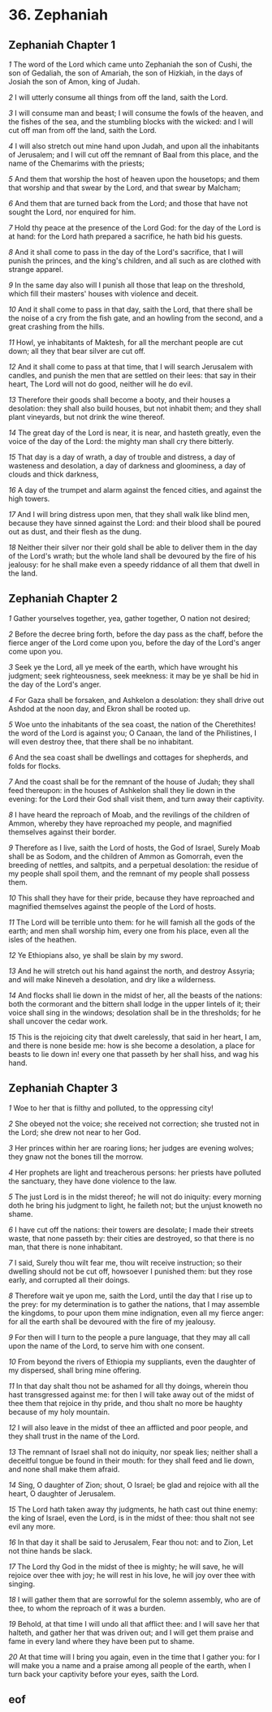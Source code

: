 
# 36. Zephaniah

## Zephaniah Chapter 1

*1* The word of the Lord which came unto Zephaniah the son of Cushi, the son of Gedaliah, the son of Amariah, the son of Hizkiah, in the days of Josiah the son of Amon, king of Judah.

*2* I will utterly consume all things from off the land, saith the Lord.

*3* I will consume man and beast; I will consume the fowls of the heaven, and the fishes of the sea, and the stumbling blocks with the wicked: and I will cut off man from off the land, saith the Lord.

*4* I will also stretch out mine hand upon Judah, and upon all the inhabitants of Jerusalem; and I will cut off the remnant of Baal from this place, and the name of the Chemarims with the priests;

*5* And them that worship the host of heaven upon the housetops; and them that worship and that swear by the Lord, and that swear by Malcham;

*6* And them that are turned back from the Lord; and those that have not sought the Lord, nor enquired for him.

*7* Hold thy peace at the presence of the Lord God: for the day of the Lord is at hand: for the Lord hath prepared a sacrifice, he hath bid his guests.

*8* And it shall come to pass in the day of the Lord's sacrifice, that I will punish the princes, and the king's children, and all such as are clothed with strange apparel.

*9* In the same day also will I punish all those that leap on the threshold, which fill their masters' houses with violence and deceit.

*10* And it shall come to pass in that day, saith the Lord, that there shall be the noise of a cry from the fish gate, and an howling from the second, and a great crashing from the hills.

*11* Howl, ye inhabitants of Maktesh, for all the merchant people are cut down; all they that bear silver are cut off.

*12* And it shall come to pass at that time, that I will search Jerusalem with candles, and punish the men that are settled on their lees: that say in their heart, The Lord will not do good, neither will he do evil.

*13* Therefore their goods shall become a booty, and their houses a desolation: they shall also build houses, but not inhabit them; and they shall plant vineyards, but not drink the wine thereof.

*14* The great day of the Lord is near, it is near, and hasteth greatly, even the voice of the day of the Lord: the mighty man shall cry there bitterly.

*15* That day is a day of wrath, a day of trouble and distress, a day of wasteness and desolation, a day of darkness and gloominess, a day of clouds and thick darkness,

*16* A day of the trumpet and alarm against the fenced cities, and against the high towers.

*17* And I will bring distress upon men, that they shall walk like blind men, because they have sinned against the Lord: and their blood shall be poured out as dust, and their flesh as the dung.

*18* Neither their silver nor their gold shall be able to deliver them in the day of the Lord's wrath; but the whole land shall be devoured by the fire of his jealousy: for he shall make even a speedy riddance of all them that dwell in the land.


## Zephaniah Chapter 2

*1* Gather yourselves together, yea, gather together, O nation not desired;

*2* Before the decree bring forth, before the day pass as the chaff, before the fierce anger of the Lord come upon you, before the day of the Lord's anger come upon you.

*3* Seek ye the Lord, all ye meek of the earth, which have wrought his judgment; seek righteousness, seek meekness: it may be ye shall be hid in the day of the Lord's anger.

*4* For Gaza shall be forsaken, and Ashkelon a desolation: they shall drive out Ashdod at the noon day, and Ekron shall be rooted up.

*5* Woe unto the inhabitants of the sea coast, the nation of the Cherethites! the word of the Lord is against you; O Canaan, the land of the Philistines, I will even destroy thee, that there shall be no inhabitant.

*6* And the sea coast shall be dwellings and cottages for shepherds, and folds for flocks.

*7* And the coast shall be for the remnant of the house of Judah; they shall feed thereupon: in the houses of Ashkelon shall they lie down in the evening: for the Lord their God shall visit them, and turn away their captivity.

*8* I have heard the reproach of Moab, and the revilings of the children of Ammon, whereby they have reproached my people, and magnified themselves against their border.

*9* Therefore as I live, saith the Lord of hosts, the God of Israel, Surely Moab shall be as Sodom, and the children of Ammon as Gomorrah, even the breeding of nettles, and saltpits, and a perpetual desolation: the residue of my people shall spoil them, and the remnant of my people shall possess them.

*10* This shall they have for their pride, because they have reproached and magnified themselves against the people of the Lord of hosts.

*11* The Lord will be terrible unto them: for he will famish all the gods of the earth; and men shall worship him, every one from his place, even all the isles of the heathen.

*12* Ye Ethiopians also, ye shall be slain by my sword.

*13* And he will stretch out his hand against the north, and destroy Assyria; and will make Nineveh a desolation, and dry like a wilderness.

*14* And flocks shall lie down in the midst of her, all the beasts of the nations: both the cormorant and the bittern shall lodge in the upper lintels of it; their voice shall sing in the windows; desolation shall be in the thresholds; for he shall uncover the cedar work.

*15* This is the rejoicing city that dwelt carelessly, that said in her heart, I am, and there is none beside me: how is she become a desolation, a place for beasts to lie down in! every one that passeth by her shall hiss, and wag his hand.


## Zephaniah Chapter 3

*1* Woe to her that is filthy and polluted, to the oppressing city!

*2* She obeyed not the voice; she received not correction; she trusted not in the Lord; she drew not near to her God.

*3* Her princes within her are roaring lions; her judges are evening wolves; they gnaw not the bones till the morrow.

*4* Her prophets are light and treacherous persons: her priests have polluted the sanctuary, they have done violence to the law.

*5* The just Lord is in the midst thereof; he will not do iniquity: every morning doth he bring his judgment to light, he faileth not; but the unjust knoweth no shame.

*6* I have cut off the nations: their towers are desolate; I made their streets waste, that none passeth by: their cities are destroyed, so that there is no man, that there is none inhabitant.

*7* I said, Surely thou wilt fear me, thou wilt receive instruction; so their dwelling should not be cut off, howsoever I punished them: but they rose early, and corrupted all their doings.

*8* Therefore wait ye upon me, saith the Lord, until the day that I rise up to the prey: for my determination is to gather the nations, that I may assemble the kingdoms, to pour upon them mine indignation, even all my fierce anger: for all the earth shall be devoured with the fire of my jealousy.

*9* For then will I turn to the people a pure language, that they may all call upon the name of the Lord, to serve him with one consent.

*10* From beyond the rivers of Ethiopia my suppliants, even the daughter of my dispersed, shall bring mine offering.

*11* In that day shalt thou not be ashamed for all thy doings, wherein thou hast transgressed against me: for then I will take away out of the midst of thee them that rejoice in thy pride, and thou shalt no more be haughty because of my holy mountain.

*12* I will also leave in the midst of thee an afflicted and poor people, and they shall trust in the name of the Lord.

*13* The remnant of Israel shall not do iniquity, nor speak lies; neither shall a deceitful tongue be found in their mouth: for they shall feed and lie down, and none shall make them afraid.

*14* Sing, O daughter of Zion; shout, O Israel; be glad and rejoice with all the heart, O daughter of Jerusalem.

*15* The Lord hath taken away thy judgments, he hath cast out thine enemy: the king of Israel, even the Lord, is in the midst of thee: thou shalt not see evil any more.

*16* In that day it shall be said to Jerusalem, Fear thou not: and to Zion, Let not thine hands be slack.

*17* The Lord thy God in the midst of thee is mighty; he will save, he will rejoice over thee with joy; he will rest in his love, he will joy over thee with singing.

*18* I will gather them that are sorrowful for the solemn assembly, who are of thee, to whom the reproach of it was a burden.

*19* Behold, at that time I will undo all that afflict thee: and I will save her that halteth, and gather her that was driven out; and I will get them praise and fame in every land where they have been put to shame.

*20* At that time will I bring you again, even in the time that I gather you: for I will make you a name and a praise among all people of the earth, when I turn back your captivity before your eyes, saith the Lord.


## eof
